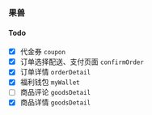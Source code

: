 ### 果兽

#### Todo

- [x] 代金券 `coupon`
- [x] 订单选择配送、支付页面 `confirmOrder`
- [x] 订单详情 `orderDetail`
- [x] 福利钱包 `myWallet`
- [ ] 商品评论 `goodsDetail`
- [x] 商品详情 `goodsDetail`
